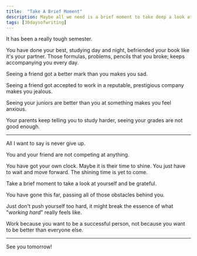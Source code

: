 ```yaml
---
title:  "Take A Brief Moment"
description: Maybe all we need is a brief moment to take deep a look at ourselves.
tags: [30daysofwriting]
---
```


It has been a really tough semester. 

You have done your best, studying day and night, befriended your book like it's your partner. Those formulas, problems, pencils that you broke; keeps accompanying you every day. 

Seeing a friend got a better mark than you makes you sad. 

Seeing a friend got accepted to work in a reputable, prestigious company makes you jealous.

Seeing your juniors are better than you at something makes you feel anxious. 

Your parents keep telling you to study harder, seeing your grades are not good enough.

<hr>

All I want to say is never give up. 

You and your friend are not competing at anything. 

You have got your own clock. Maybe it is their time to shine. You just have to wait and move forward. The shining time is yet to come.

Take a brief moment to take a look at yourself and be grateful. 

You have gone this far, passing all of those obstacles behind you. 

Just don't push yourself too hard, it might break the essence of what "*working hard*" really feels like. 

Work because you want to be a successful person, not because you want to be better than everyone else. 

<hr>

See you tomorrow!